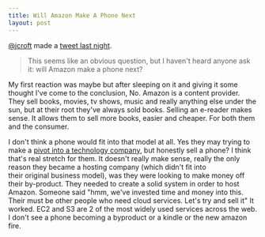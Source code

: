 ```yaml
---
title: Will Amazon Make A Phone Next
layout: post
---
```

 
<a target="_blank" href="http://www.twitter.com/jcroft">@jcroft</a> made a <a target="_blank" href="http://twitter.com/#!/jcroft/status/120022733068308480">tweet last night</a>.
<blockquote>
	This seems like an obvious question, but I haven't heard anyone ask it: will Amazon make a phone next?</span></p>&#13;
</blockquote>

My first reaction was maybe but after sleeping on it and giving it some thought I've come to the conclusion, No. Amazon is a content provider. They sell books, movies, tv shows, music and really anything else under the sun, but at their root they've always sold books. Selling an e-reader makes sense. It allows them to sell more books, easier and cheaper. For both them and the consumer.

I don't think a phone would fit into that model at all. Yes they may trying to make a <a target="_blank" href="http://thisismynext.com/2011/09/28/editorial-amazon-android-google/">pivot into a technology company</a>, but honestly sell a phone? I think that's real stretch for them. It doesn't really make sense, really the only reason they became a hosting company (which didn't fit into their original business model), was they were looking to make money off their by-product. They needed to create a solid system in order to host Amazon. Someone said "hmm, we've invested time and money into this. Their must be other people who need cloud services. Let's try and sell it" It worked. EC2 and S3 are 2 of the most widely used services across the web. I don't see a phone becoming a byproduct or a kindle or the new amazon fire.
